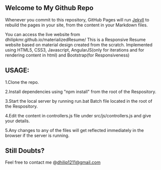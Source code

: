 ## Welcome to My Github Repo
Whenever you commit to this repository, GitHub Pages will run [Jekyll](https://jekyllrb.com/) to rebuild the pages in your site, from the content in your Markdown files.

You can access the live website from dhilipkmr.github.io/materializedResume/
This is a Responsive Resume website based on material design created from the scratch.
Implemented using HTML5, CSS3, Javascript, AngularJS(only for iterations and for rendering content in html) and Bootstrap(for Responsiveness)

## USAGE:
1.Clone the repo.

2.Install dependencies using "npm install" from the root of the Respository.

3.Start the local server by running run.bat Batch file located in the root of the Respository.

4.Edit the content in controllers.js file under src/js/controllers.js and give your details.

5.Any changes to any of the files will get reflected immediately in the browser if the server is running.

## Still Doubts?
Feel free to contact me @dhilip1211@gmail.com

